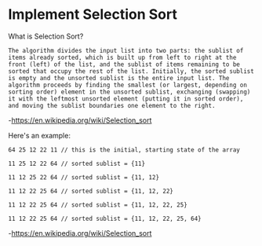 # Implement Selection Sort

What is Selection Sort?
```
The algorithm divides the input list into two parts: the sublist of items already sorted, which is built up from left to right at the front (left) of the list, and the sublist of items remaining to be sorted that occupy the rest of the list. Initially, the sorted sublist is empty and the unsorted sublist is the entire input list. The algorithm proceeds by finding the smallest (or largest, depending on sorting order) element in the unsorted sublist, exchanging (swapping) it with the leftmost unsorted element (putting it in sorted order), and moving the sublist boundaries one element to the right.
```
-https://en.wikipedia.org/wiki/Selection_sort

Here's an example:

```
64 25 12 22 11 // this is the initial, starting state of the array

11 25 12 22 64 // sorted sublist = {11}

11 12 25 22 64 // sorted sublist = {11, 12}

11 12 22 25 64 // sorted sublist = {11, 12, 22}

11 12 22 25 64 // sorted sublist = {11, 12, 22, 25}

11 12 22 25 64 // sorted sublist = {11, 12, 22, 25, 64}
```
-https://en.wikipedia.org/wiki/Selection_sort
